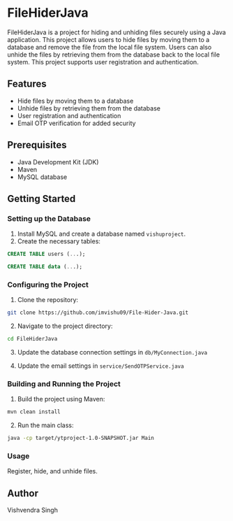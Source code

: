 # FileHiderJava

FileHiderJava is a project for hiding and unhiding files securely using a Java application. This project allows users to hide files by moving them to a database and remove the file from the local file system. Users can also unhide the files by retrieving them from the database back to the local file system. This project supports user registration and authentication.

## Features

- Hide files by moving them to a database
- Unhide files by retrieving them from the database 
- User registration and authentication
- Email OTP verification for added security

## Prerequisites

- Java Development Kit (JDK) 
- Maven
- MySQL database

## Getting Started

### Setting up the Database

1. Install MySQL and create a database named `vishuproject`.
2. Create the necessary tables: 

```sql
CREATE TABLE users (...);

CREATE TABLE data (...);
```

### Configuring the Project

1. Clone the repository: 

```bash
git clone https://github.com/imvishu09/File-Hider-Java.git
```

2. Navigate to the project directory:

```bash 
cd FileHiderJava
```

3. Update the database connection settings in `db/MyConnection.java`

4. Update the email settings in `service/SendOTPService.java`

### Building and Running the Project

1. Build the project using Maven:

```bash
mvn clean install
```

2. Run the main class: 

```bash
java -cp target/ytproject-1.0-SNAPSHOT.jar Main
```

### Usage

Register, hide, and unhide files.


## Author

Vishvendra Singh
